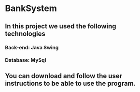 # <h1>BankSystem</h1>
<h2>In this project we used the following technologies</h2>
<h3> Back-end: Java Swing</h3>
<h3>Database: MySql</h3>
<h2>You can download and follow the user instructions to be able to use the program.</h2>
